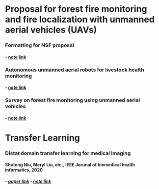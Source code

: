 # Proposal for forest fire monitoring and fire localization with unmanned aerial vehicles (UAVs)

### Formatting for NSF proposal
#### - [note link](https://github.com/lingxiaw/Study-notes/wiki/Formatting-for-NSF-proposal)

### Autonomous unmanned aerial robots for livestock health monitoring
#### - [note link](https://github.com/lingxiaw/Study-notes/wiki/Autonomous-Unmanned-Aerial-Robots-for-Livestock-Health-Monitoring)

### Survey on forest fire monitoring using unmanned aerial vehicles
#### - [note link](https://github.com/lingxiaw/Study-notes/blob/master/Survey%20on%20forest%20fire%20monitoring%20using%20unmanned%20aerial%20vehicles.md)

# Transfer Learning

### Distat domain transfer learning for medical imaging

#### Shuteng Niu, Meryl Liu, etc., IEEE Jorunal of biomedical health informatics, 2020
##### - [paper link](https://ieeexplore.ieee.org/abstract/document/9325521) - [note link](https://github.com/lingxiaw/Study-notes/wiki/Distant-Domain-Transfer-Learning-for-Medical-Imaging)







